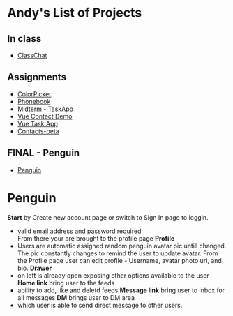 # Andy's List of Projects

## In class
- [ClassChat](https://ericnygma.github.io/DMD4470/inclass/class-roster/)

## Assignments
- [ColorPicker](https://ericnygma.github.io/DMD4470/color-picker/)
- [Phonebook](https://ericnygma.github.io/DMD4470/phonebook-v3/)
- [Midterm - TaskApp](https://ericnygma.github.io/DMD4470/taskcardapp/)
- [Vue Contact Demo](https://ericnygma.github.io/DMD4470/vue-demo/)
- [Vue Task App](https://ericnygma.github.io/DMD4470/vuetaskcard/)
- [Contacts-beta](https://ericnygma.github.io/DMD4470/vuetify_contact/)


## FINAL - Penguin
- [Penguin]((https://ericnygma.github.io/DMD4470/final/penguin/))

# Penguin 
**Start** by
Create new account page or switch to Sign In page to loggin.
- valid email address and password required  
From there your are brought to the profile page 
**Profile** 
- Users are automatic assigned random penguin avatar pic untill changed. The pic constantly changes to remind the user to update avatar. From the Profile page user can edit profile - Username, avatar photo url, and bio. 
**Drawer** 
- on left is already open exposing other options available to the user 
**Home link**
 bring user to the feeds
 - ability to add, like and deletd feeds
 **Message link**
 bring user to inbox for all messages
 **DM**
 brings user to DM area
 - which user is able to send direct message to other users.





